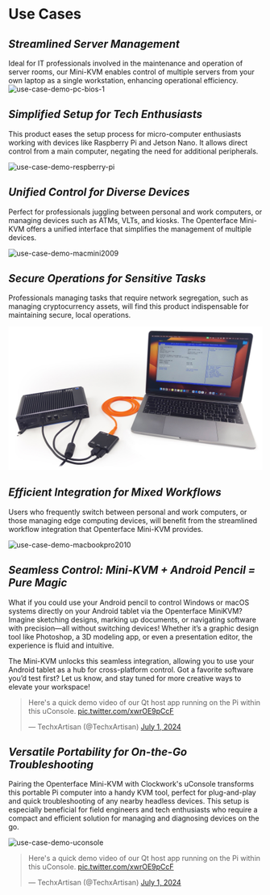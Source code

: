 # Use Cases

## ***Streamlined Server Management***
Ideal for IT professionals involved in the maintenance and operation of server rooms, our Mini-KVM enables control of multiple servers from your own laptop as a single workstation, enhancing operational efficiency.
![use-case-demo-pc-bios-1](/images/product/use-case-demo-pc-bios-1.jpg)

## ***Simplified Setup for Tech Enthusiasts***
This product eases the setup process for micro-computer enthusiasts working with devices like Raspberry Pi and Jetson Nano. It allows direct control from a main computer, negating the need for additional peripherals.

![use-case-demo-respberry-pi](/images/product/use-case-demo-respberry-pi.jpg)

## ***Unified Control for Diverse Devices***
Perfect for professionals juggling between personal and work computers, or managing devices such as ATMs, VLTs, and kiosks. The Openterface Mini-KVM offers a unified interface that simplifies the management of multiple devices.

![use-case-demo-macmini2009](/images/product/use-case-demo-macmini2009-3.jpg)

## ***Secure Operations for Sensitive Tasks***
Professionals managing tasks that require network segregation, such as managing cryptocurrency assets, will find this product indispensable for maintaining secure, local operations.

![use-case-demo-industrial-pc](images/product/use-case-demo-industrial-pc.jpg)

## ***Efficient Integration for Mixed Workflows***
Users who frequently switch between personal and work computers, or those managing edge computing devices, will benefit from the streamlined workflow integration that Openterface Mini-KVM provides.

![use-case-demo-macbookpro2010](/images/product/use-case-demo-macbookpro2010.jpg)

## ***Seamless Control: Mini-KVM + Android Pencil = Pure Magic***
What if you could use your Android pencil to control Windows or macOS systems directly on your Android tablet via the Openterface MiniKVM? Imagine sketching designs, marking up documents, or navigating software with precision—all without switching devices! Whether it’s a graphic design tool like Photoshop, a 3D modeling app, or even a presentation editor, the experience is fluid and intuitive.

The Mini-KVM unlocks this seamless integration, allowing you to use your Android tablet as a hub for cross-platform control. Got a favorite software you’d test first? Let us know, and stay tuned for more creative ways to elevate your workspace!

<blockquote class="twitter-tweet" data-media-max-width="560"><p lang="en" dir="ltr">Here&#39;s a quick demo video of our Qt host app running on the Pi within this uConsole. <a href="https://t.co/xwrOE9pCcF">pic.twitter.com/xwrOE9pCcF</a></p>&mdash; TechxArtisan (@TechxArtisan) <a href="https://twitter.com/TechxArtisan/status/1872660955768946823?ref_src=twsrc%5Etfw">July 1, 2024</a></blockquote> <script async src="https://platform.twitter.com/widgets.js" charset="utf-8"></script>

## ***Versatile Portability for On-the-Go Troubleshooting***
Pairing the Openterface Mini-KVM with Clockwork's uConsole transforms this portable Pi computer into a handy KVM tool, perfect for plug-and-play and quick troubleshooting of any nearby headless devices. This setup is especially beneficial for field engineers and tech enthusiasts who require a compact and efficient solution for managing and diagnosing devices on the go.

<img src="https://pbs.twimg.com/media/GRaeGqHa0AA_GMv?format=jpg&name=4096x4096" alt="use-case-demo-uconsole" width="560" height="560">

<blockquote class="twitter-tweet" data-media-max-width="560"><p lang="en" dir="ltr">Here&#39;s a quick demo video of our Qt host app running on the Pi within this uConsole. <a href="https://t.co/xwrOE9pCcF">pic.twitter.com/xwrOE9pCcF</a></p>&mdash; TechxArtisan (@TechxArtisan) <a href="https://twitter.com/TechxArtisan/status/1807824199152722019?ref_src=twsrc%5Etfw">July 1, 2024</a></blockquote> <script async src="https://platform.twitter.com/widgets.js" charset="utf-8"></script>
